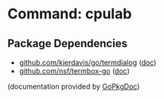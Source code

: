 Command: cpulab
===============


Package Dependencies
--------------------

* [github.com/kierdavis/go/termdialog](https://github.com/kierdavis/go/tree/master/termdialog) ([doc](http://gopkgdoc.appspot.com/pkg/github.com/kierdavis/go/termdialog))
* [github.com/nsf/termbox-go](https://github.com/nsf/termbox-go) ([doc](http://gopkgdoc.appspot.com/pkg/github.com/nsf/termbox-go))

(documentation provided by [GoPkgDoc](http://gopkgdoc.appspot.com/index))

